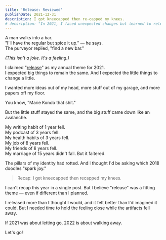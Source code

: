 ```yaml
---
title: 'Release: Reviewed'
publishDate: 2021-12-31
description: I got kneecapped then re-capped my knees.
# decsription: "In 2021, I faced unexpected changes but learned to release and let go. As the big things in my life shifted, I adapted. Now, I look forward to a fresh start in 2022."
---
```


A man walks into a bar.  
"I'll have the regular but spice it up." — he says.  
The purveyor replied, "find a new bar."

_(This isn't a joke. It's a feeling.)_

I claimed "[release](../release)" as my annual theme for 2021.  
I expected big things to remain the same. And I expected the little things to change a little.

I wanted more ideas out of my head, more stuff out of my garage, and more papers off my floor.

You know, "Marie Kondo that shit."

But the little stuff stayed the same, and the big stuff came down like an avalanche.

My writing habit of 1 year fell.  
My podcast of 3 years fell.  
My health habits of 3 years fell.  
My job of 8 years fell.  
My friends of 8 years fell.  
My marriage of 15 years didn't fall. But it faltered.

The pillars of my identity had rotted.
And I thought I'd be asking which 2018 doodles "spark joy."

> Recap: I got kneecapped then recapped my knees.

I can't recap this year in a single post. But I believe "release" was a fitting theme — even if different than I planned.

I released more than I thought I would, and it felt better than I'd imagined it could. But I needed time to hold the feeling close while the artifacts fell away.

If 2021 was about letting go, 2022 is about walking away.

Let's go!
